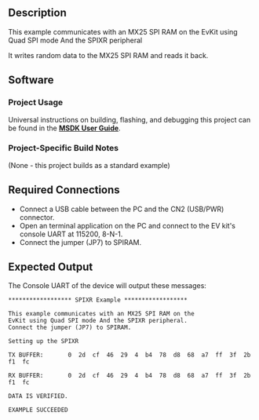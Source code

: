 ## Description

This example communicates with an MX25 SPI RAM on the EvKit using Quad SPI mode And the SPIXR peripheral

It writes random data to the MX25 SPI RAM and reads it back.


## Software

### Project Usage

Universal instructions on building, flashing, and debugging this project can be found in the **[MSDK User Guide](https://analog-devices-msdk.github.io/msdk/USERGUIDE/)**.

### Project-Specific Build Notes

(None - this project builds as a standard example)

## Required Connections

-   Connect a USB cable between the PC and the CN2 (USB/PWR) connector.
-   Open an terminal application on the PC and connect to the EV kit's console UART at 115200, 8-N-1.
-   Connect the jumper (JP7) to SPIRAM.

## Expected Output

The Console UART of the device will output these messages:

```
****************** SPIXR Example ******************

This example communicates with an MX25 SPI RAM on the
EvKit using Quad SPI mode And the SPIXR peripheral.
Connect the jumper (JP7) to SPIRAM.

Setting up the SPIXR

TX BUFFER:       0  2d  cf  46  29  4  b4  78  d8  68  a7  ff  3f  2b  f1  fc

RX BUFFER:       0  2d  cf  46  29  4  b4  78  d8  68  a7  ff  3f  2b  f1  fc

DATA IS VERIFIED.

EXAMPLE SUCCEEDED
```
